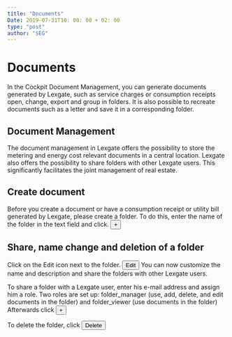 ```yaml
---
title: "Documents"
Date: 2019-07-31T10: 00: 00 + 02: 00
type: "post"
author: "SEG"
---
```


# Documents
In the Cockpit Document Management, you can generate documents generated by Lexgate, such as service charges or consumption receipts
open, change, export and group in folders.
It is also possible to recreate documents such as a letter and save it in a corresponding folder.

## Document Management
The document management in Lexgate offers the possibility to store the metering and energy cost relevant documents in a central location.
Lexgate also offers the possibility to share folders with other Lexgate users.
This significantly facilitates the joint management of real estate.

## Create document
Before you create a document or have a consumption receipt or utility bill generated by Lexgate, please create a folder.
To do this, enter the name of the folder in the text field and click.
<button class = "btn btn-primary"> + </button>

## Share, name change and deletion of a folder
Click on the Edit icon next to the folder.
<button class = "btn btn-primary"> Edit </button>
You can now customize the name and description and share the folders with other Lexgate users.

To share a folder with a Lexgate user, enter his e-mail address and assign him a role.
Two roles are set up: folder_manager (use, add, delete, and edit documents in the folder) and folder_viewer (use documents in the folder)
Afterwards click
<button class = "btn btn-primary"> + </button>

To delete the folder, click
<button class = "btn btn-primary"> Delete </button>